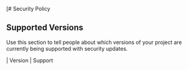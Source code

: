 [# Security Policy

## Supported Versions

Use this section to tell people about which versions of your project are
currently being supported with security updates.

| Version | Support